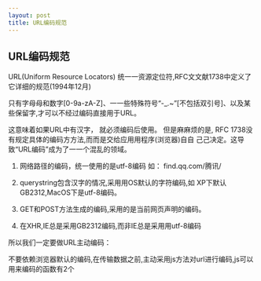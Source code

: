 ```yaml
---
layout: post
title: URL编码规范
---
```


## URL编码规范

URL(Uniform Resource Locators) 统⼀一资源定位符,RFC⽂文献1738中定义了它详细的规范(1994年12月)

只有字⺟母和数字[0-9a-zA-Z]、⼀一些特殊符号“-_.~”[不包括双引号]、以及某些保留字,才可以不经过编码直接用于URL。

这意味着如果URL中有汉字， 就必须编码后使用。 但是⿇麻烦的是, RFC 1738没有规定具体的编码⽅方法,⽽而是交给应⽤用程序(浏览器)⾃自 ⼰己决定。这导致“URL编码”成为了⼀一个混乱的领域。

1. 网络路径的编码，统一使用的是utf-8编码 如： find.qq.com/腾讯/

2. querystring包含汉字的情况,采⽤用OS默认的字符编码,如 XP下默认GB2312,MacOS下是utf-8编码。

3. GET和POST方法生成的编码,采用的是当前网页声明的编码。

4. 在XHR,IE总是采用GB2312编码,而非IE总是采⽤用utf-8编码

所以我们一定要做URL主动编码：

不要依赖浏览器默认的编码,在传输数据之前,主动采用js方法对url进行编码,js可以用来编码的函数有2个

